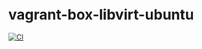 # vagrant-box-libvirt-ubuntu

[![CI](https://github.com/takumin/vagrant-box-libvirt-ubuntu/actions/workflows/integration.yml/badge.svg)](https://github.com/takumin/vagrant-box-libvirt-ubuntu/actions/workflows/integration.yml)
